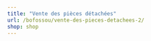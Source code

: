 ```yaml
---
title: "Vente des pièces détachées"
url: /bofossou/vente-des-pieces-detachees-2/
shop: shop
---
```

